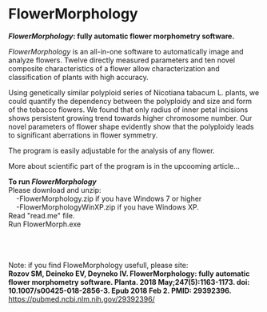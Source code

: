 # FlowerMorphology
<b><i>FlowerMorphology</i>: fully automatic flower morphometry software.</b>

<i>FlowerMorphology</i> is an all-in-one software to automatically image and analyze flowers. Twelve directly measured parameters and ten novel composite characteristics of a flower allow characterization and classification of plants with high accuracy.
<p>Using genetically similar polyploid series of Nicotiana tabacum L. plants, we could quantify the dependency between the polyploidy and size and form of the tobacco flowers. We found that only radius of inner petal incisions shows persistent growing trend towards higher chromosome number. Our novel parameters of flower shape evidently show that the polyploidy leads to significant aberrations in flower symmetry. 
<p>The program is easily adjustable for the analysis of any flower.
<p>More about scientific part of the program is in the upcooming article... 
<p><b>To run <i>FlowerMorphology</i></b><br>
Please download and unzip:
<br>&nbsp;&nbsp;&nbsp; -FlowerMorphology.zip if you have Windows 7 or higher
<br>&nbsp;&nbsp;&nbsp; -FlowerMorphologyWinXP.zip if you have Windows XP.
<br>Read "read.me" file. 
<br>Run FlowerMorph.exe
  
<br><br>  
Note: if you find FloweMorphology usefull, please site:<br> 
  <b>Rozov SM, Deineko EV, Deyneko IV. FlowerMorphology: fully automatic flower morphometry software. Planta. 2018 May;247(5):1163-1173. doi: 10.1007/s00425-018-2856-3. Epub 2018 Feb 2. PMID: 29392396.</b> https://pubmed.ncbi.nlm.nih.gov/29392396/
